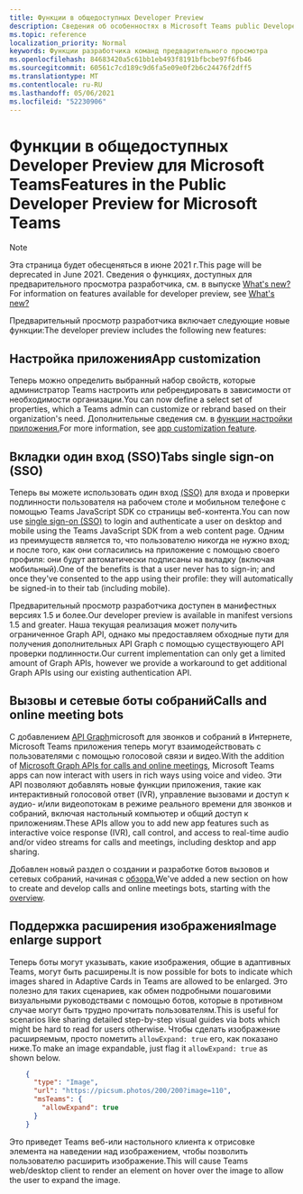 ```yaml
---
title: Функции в общедоступных Developer Preview
description: Сведения об особенностях в Microsoft Teams public Developer Preview
ms.topic: reference
localization_priority: Normal
keywords: Функции разработчика команд предварительного просмотра
ms.openlocfilehash: 84683420a5c61bb1eb493f8191bfbcbe97f6fb46
ms.sourcegitcommit: 60561c7cd189c9d6fa5e09e0f2b6c24476f2dff5
ms.translationtype: MT
ms.contentlocale: ru-RU
ms.lasthandoff: 05/06/2021
ms.locfileid: "52230906"
---
```

# <a name="features-in-the-public-developer-preview-for-microsoft-teams"></a><span data-ttu-id="13e82-104">Функции в общедоступных Developer Preview для Microsoft Teams</span><span class="sxs-lookup"><span data-stu-id="13e82-104">Features in the Public Developer Preview for Microsoft Teams</span></span>

> [!NOTE]
> <span data-ttu-id="13e82-105">Эта страница будет обесценяться в июне 2021 г.</span><span class="sxs-lookup"><span data-stu-id="13e82-105">This page will be deprecated in June 2021.</span></span> <span data-ttu-id="13e82-106">Сведения о функциях, доступных для предварительного просмотра разработчика, см. в выпуске [What's new?](~/whats-new.md)</span><span class="sxs-lookup"><span data-stu-id="13e82-106">For information on features available for developer preview, see [What's new?](~/whats-new.md)</span></span>

<span data-ttu-id="13e82-107">Предварительный просмотр разработчика включает следующие новые функции:</span><span class="sxs-lookup"><span data-stu-id="13e82-107">The developer preview includes the following new features:</span></span>

## <a name="app-customization"></a><span data-ttu-id="13e82-108">Настройка приложения</span><span class="sxs-lookup"><span data-stu-id="13e82-108">App customization</span></span>

<span data-ttu-id="13e82-109">Теперь можно определить выбранный набор свойств, которые администратор Teams настроить или ребрендировать в зависимости от необходимости организации.</span><span class="sxs-lookup"><span data-stu-id="13e82-109">You can now define a select set of properties, which a Teams admin can customize or rebrand based on their organization's need.</span></span> <span data-ttu-id="13e82-110">Дополнительные сведения см. в [функции настройки приложения.](~/concepts/design/design-teams-app-overview.md)</span><span class="sxs-lookup"><span data-stu-id="13e82-110">For more information, see [app customization feature](~/concepts/design/design-teams-app-overview.md).</span></span>

## <a name="tabs-single-sign-on-sso"></a><span data-ttu-id="13e82-111">Вкладки один вход (SSO)</span><span class="sxs-lookup"><span data-stu-id="13e82-111">Tabs single sign-on (SSO)</span></span>

<span data-ttu-id="13e82-112">Теперь вы можете использовать один вход [(SSO)](~/tabs/how-to/authentication/auth-aad-sso.md) для входа и проверки подлинности пользователя на рабочем столе и мобильном телефоне с помощью Teams JavaScript SDK со страницы веб-контента.</span><span class="sxs-lookup"><span data-stu-id="13e82-112">You can now use [single sign-on (SSO)](~/tabs/how-to/authentication/auth-aad-sso.md) to login and authenticate a user on desktop and mobile using the Teams JavaScript SDK from a web content page.</span></span> <span data-ttu-id="13e82-113">Одним из преимуществ является то, что пользователю никогда не нужно вход; и после того, как они согласились на приложение с помощью своего профиля: они будут автоматически подписаны на вкладку (включая мобильный).</span><span class="sxs-lookup"><span data-stu-id="13e82-113">One of the benefits is that a user never has to sign-in; and once they've consented to the app using their profile: they will automatically be signed-in to their tab (including mobile).</span></span>

<span data-ttu-id="13e82-114">Предварительный просмотр разработчика доступен в манифестных версиях 1.5 и более.</span><span class="sxs-lookup"><span data-stu-id="13e82-114">Our developer preview is available in manifest versions 1.5 and greater.</span></span> <span data-ttu-id="13e82-115">Наша текущая реализация может получить ограниченное Graph API, однако мы предоставляем обходные пути для получения дополнительных API Graph с помощью существующего API проверки подлинности.</span><span class="sxs-lookup"><span data-stu-id="13e82-115">Our current implementation can only get a limited amount of Graph APIs, however we provide a workaround to get additional Graph APIs using our existing authentication API.</span></span>

## <a name="calls-and-online-meeting-bots"></a><span data-ttu-id="13e82-116">Вызовы и сетевые боты собраний</span><span class="sxs-lookup"><span data-stu-id="13e82-116">Calls and online meeting bots</span></span>

<span data-ttu-id="13e82-117">С добавлением [API Graph](/graph/api/resources/communications-api-overview?view=graph-rest-beta&preserve-view=true)microsoft для звонков и собраний в Интернете, Microsoft Teams приложения теперь могут взаимодействовать с пользователями с помощью голосовой связи и видео.</span><span class="sxs-lookup"><span data-stu-id="13e82-117">With the addition of [Microsoft Graph APIs for calls and online meetings](/graph/api/resources/communications-api-overview?view=graph-rest-beta&preserve-view=true), Microsoft Teams apps can now interact with users in rich ways using voice and video.</span></span> <span data-ttu-id="13e82-118">Эти API позволяют добавлять новые функции приложения, такие как интерактивный голосовой ответ (IVR), управление вызовами и доступ к аудио- и/или видеопотокам в режиме реального времени для звонков и собраний, включая настольный компьютер и общий доступ к приложениям.</span><span class="sxs-lookup"><span data-stu-id="13e82-118">These APIs allow you to add new app features such as interactive voice response (IVR), call control, and access to real-time audio and/or video streams for calls and meetings, including desktop and app sharing.</span></span>

<span data-ttu-id="13e82-119">Добавлен новый раздел о создании и разработке ботов вызовов и сетевых собраний, начиная с [обзора.](~/bots/calls-and-meetings/calls-meetings-bots-overview.md)</span><span class="sxs-lookup"><span data-stu-id="13e82-119">We've added a new section on how to create and develop calls and online meetings bots, starting with the [overview](~/bots/calls-and-meetings/calls-meetings-bots-overview.md).</span></span>


## <a name="image-enlarge-support"></a><span data-ttu-id="13e82-120">Поддержка расширения изображения</span><span class="sxs-lookup"><span data-stu-id="13e82-120">Image enlarge support</span></span>

<span data-ttu-id="13e82-121">Теперь боты могут указывать, какие изображения, общие в адаптивных Teams, могут быть расширены.</span><span class="sxs-lookup"><span data-stu-id="13e82-121">It is now possible for bots to indicate which images shared in Adaptive Cards in Teams are allowed to be enlarged.</span></span> <span data-ttu-id="13e82-122">Это полезно для таких сценариев, как обмен подробными пошаговими визуальными руководствами с помощью ботов, которые в противном случае могут быть трудно прочитать пользователям.</span><span class="sxs-lookup"><span data-stu-id="13e82-122">This is useful for scenarios like sharing detailed step-by-step visual guides via bots which might be hard to read for users otherwise.</span></span> <span data-ttu-id="13e82-123">Чтобы сделать изображение расширяемым, просто пометить `allowExpand: true` его, как показано ниже.</span><span class="sxs-lookup"><span data-stu-id="13e82-123">To make an image expandable, just flag it `allowExpand: true` as shown below.</span></span>

```json
    {
      "type": "Image",
      "url": "https://picsum.photos/200/200?image=110",
      "msTeams": {
        "allowExpand": true
      }
    }
```
<span data-ttu-id="13e82-124">Это приведет Teams веб-или настольного клиента к отрисовке элемента на наведении над изображением, чтобы позволить пользователю расширить изображение.</span><span class="sxs-lookup"><span data-stu-id="13e82-124">This will cause Teams web/desktop client to render an element on hover over the image to allow the user to expand the image.</span></span>
